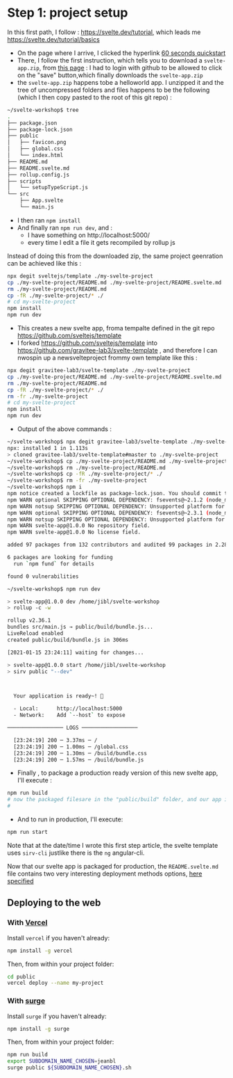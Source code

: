# Step 1: project setup

In this first path, I follow : https://svelte.dev/tutorial, which leads me https://svelte.dev/tutorial/basics

* On the page where I arrive, I clicked the hyperlink [60 seconds quickstart](https://svelte.dev/blog/the-easiest-way-to-get-started)
* There, I follow the first instruction, which tells you to download a `svelte-app.zip`, from [this page](https://svelte.dev/repl/hello-world?version=3.31.2) : I had to login with github to be allowed to click on the "save" button,which finally downloads the  `svelte-app.zip`
* the  `svelte-app.zip` happens tobe a helloworld app. I unzipped it and the tree of uncompressed folders and files happens to be the following (which I then copy pasted to the root of this git repo) :

```bash
~/svelte-workshop$ tree
.
├── package.json
├── package-lock.json
├── public
│   ├── favicon.png
│   ├── global.css
│   └── index.html
├── README.md
├── README.svelte.md
├── rollup.config.js
├── scripts
│   └── setupTypeScript.js
└── src
    ├── App.svelte
    └── main.js

```
* I then ran `npm install`
* And finally ran `npm run dev`, and :
  * I have something on http://localhost:5000/
  * every time I edit a file it gets recompiled by rollup js


Instead of doing this from the downloaded zip, the same project geenration can be achieved like this :

```bash
npx degit sveltejs/template ./my-svelte-project
cp ./my-svelte-project/README.md ./my-svelte-project/README.svelte.md
rm ./my-svelte-project/README.md
cp -fR ./my-svelte-project/* ./
# cd my-svelte-project
npm install
npm run dev
```

* This creates a new svelte app, froma tempalte defined in the git repo https://github.com/sveltejs/template
* I forked https://github.com/sveltejs/template into https://github.com/gravitee-lab3/svelte-template , and therefore I can nwospin up a newsvelteproject frommy own template like this :


```bash
npx degit gravitee-lab3/svelte-template ./my-svelte-project
cp ./my-svelte-project/README.md ./my-svelte-project/README.svelte.md
rm ./my-svelte-project/README.md
cp -fR ./my-svelte-project/* ./
rm -fr ./my-svelte-project
# cd my-svelte-project
npm install
npm run dev
```

* Output of the above commands :

```bash
~/svelte-workshop$ npx degit gravitee-lab3/svelte-template ./my-svelte-project
npx: installed 1 in 1.113s
> cloned gravitee-lab3/svelte-template#master to ./my-svelte-project
~/svelte-workshop$ cp ./my-svelte-project/README.md ./my-svelte-project/README.svelte.md
~/svelte-workshop$ rm ./my-svelte-project/README.md
~/svelte-workshop$ cp -fR ./my-svelte-project/* ./
~/svelte-workshop$ rm -fr ./my-svelte-project
~/svelte-workshop$ npm i
npm notice created a lockfile as package-lock.json. You should commit this file.
npm WARN optional SKIPPING OPTIONAL DEPENDENCY: fsevents@~2.1.2 (node_modules/rollup/node_modules/fsevents):
npm WARN notsup SKIPPING OPTIONAL DEPENDENCY: Unsupported platform for fsevents@2.1.3: wanted {"os":"darwin","arch":"any"} (current: {"os":"linux","arch":"x64"})
npm WARN optional SKIPPING OPTIONAL DEPENDENCY: fsevents@~2.3.1 (node_modules/chokidar/node_modules/fsevents):
npm WARN notsup SKIPPING OPTIONAL DEPENDENCY: Unsupported platform for fsevents@2.3.1: wanted {"os":"darwin","arch":"any"} (current: {"os":"linux","arch":"x64"})
npm WARN svelte-app@1.0.0 No repository field.
npm WARN svelte-app@1.0.0 No license field.

added 97 packages from 132 contributors and audited 99 packages in 2.283s

6 packages are looking for funding
  run `npm fund` for details

found 0 vulnerabilities

~/svelte-workshop$ npm run dev

> svelte-app@1.0.0 dev /home/jibl/svelte-workshop
> rollup -c -w

rollup v2.36.1
bundles src/main.js → public/build/bundle.js...
LiveReload enabled
created public/build/bundle.js in 306ms

[2021-01-15 23:24:11] waiting for changes...

> svelte-app@1.0.0 start /home/jibl/svelte-workshop
> sirv public "--dev"



  Your application is ready~! 🚀

  - Local:      http://localhost:5000
  - Network:    Add `--host` to expose

────────────────── LOGS ──────────────────

  [23:24:19] 200 ─ 3.37ms ─ /
  [23:24:19] 200 ─ 1.00ms ─ /global.css
  [23:24:19] 200 ─ 1.30ms ─ /build/bundle.css
  [23:24:19] 200 ─ 1.57ms ─ /build/bundle.js

```

* Finally , to package a production ready version of this new svelte app, I'll execute :

```bash
npm run build
# now the packaged filesare in the "public/build" folder, and our app is purely static,made of the files in the "public" folder.
#
```

* And to run in production, I'll execute:

```bash
npm run start
```

Note that at the date/time I wrote this first step article, the svelte template uses `sirv-cli` justlike there is the `ng` angular-cli.

Now that our svelte app is packaged for production, the `README.svelte.md` file contains two very interesting deployment methods options, [here specified](#deploying-to-the-web)

## Deploying to the web

### With [Vercel](https://vercel.com)

Install `vercel` if you haven't already:

```bash
npm install -g vercel
```

Then, from within your project folder:

```bash
cd public
vercel deploy --name my-project
```

### With [surge](https://surge.sh/)

Install `surge` if you haven't already:

```bash
npm install -g surge
```

Then, from within your project folder:

```bash
npm run build
export SUBDOMAIN_NAME_CHOSEN=jeanbl
surge public ${SUBDOMAIN_NAME_CHOSEN}.sh
```
